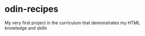 # odin-recipes
My very first project in the curriculum that demonstrates my HTML knowledge and skills